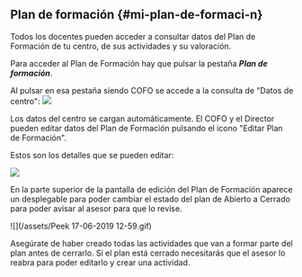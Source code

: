 ## Plan de formación {#mi-plan-de-formaci-n}

Todos los docentes pueden acceder a consultar datos del Plan de Formación de tu centro, de sus actividades y su valoración.

Para acceder al Plan de Formación hay que pulsar la pestaña **_Plan de formación_**.

Al pulsar en esa pestaña siendo COFO se accede a la consulta de "Datos de centro":
![](/assets/Selección_735.png)

Los datos del centro se cargan automáticamente. El COFO y el Director pueden editar datos del Plan de Formación pulsando el icono "Editar Plan de Formación".

Estos son los detalles que se pueden editar:

![](/assets/Selección_736.png)

En la parte superior de la pantalla de edición del Plan de Formación aparece un desplegable para poder cambiar el estado del plan de Abierto a Cerrado para poder avisar al asesor para que lo revise.

![](/assets/Peek 17-06-2019 12-59.gif)

Asegúrate de haber creado todas las actividades que van a formar parte del plan antes de cerrarlo. Si el plan está cerrado necesitarás que el asesor lo reabra para poder editarlo y crear una actividad.